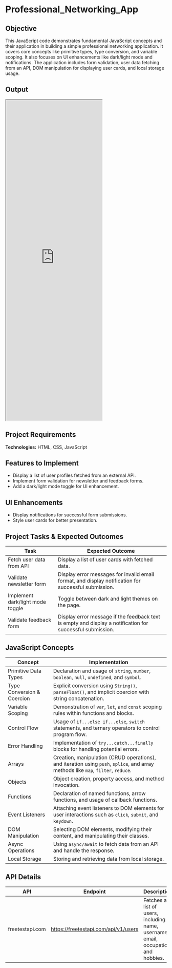 # Professional_Networking_App

## Objective
This JavaScript code demonstrates fundamental JavaScript concepts and their application in building a simple professional networking application. It covers core concepts like primitive types, type conversion, and variable scoping. It also focuses on UI enhancements like dark/light mode and notifications. The application includes form validation, user data fetching from an API, DOM manipulation for displaying user cards, and local storage usage.

## Output
<iframe src="https://github.com/niat-web/Professional_Networking_App" height="1000" width="300" title="Professional_Networking_App"></iframe>

## Project Requirements
**Technologies:** HTML, CSS, JavaScript

## Features to Implement
- Display a list of user profiles fetched from an external API.
- Implement form validation for newsletter and feedback forms.
- Add a dark/light mode toggle for UI enhancement.

## UI Enhancements
- Display notifications for successful form submissions.
- Style user cards for better presentation.

## Project Tasks & Expected Outcomes
| Task | Expected Outcome |
|------|------------------|
| Fetch user data from API | Display a list of user cards with fetched data. |
| Validate newsletter form | Display error messages for invalid email format, and display notification for successful submission. |
| Implement dark/light mode toggle | Toggle between dark and light themes on the page. |
| Validate feedback form | Display error message if the feedback text is empty and display a notification for successful submission. |

## JavaScript Concepts
| Concept | Implementation |
|---------|----------------|
| Primitive Data Types | Declaration and usage of `string`, `number`, `boolean`, `null`, `undefined`, and `symbol`. |
| Type Conversion & Coercion | Explicit conversion using `String()`, `parseFloat()`, and implicit coercion with string concatenation. |
| Variable Scoping | Demonstration of `var`, `let`, and `const` scoping rules within functions and blocks. |
| Control Flow | Usage of `if...else if...else`, `switch` statements, and ternary operators to control program flow. |
| Error Handling | Implementation of `try...catch...finally` blocks for handling potential errors. |
| Arrays | Creation, manipulation (CRUD operations), and iteration using `push`, `splice`, and array methods like `map`, `filter`, `reduce`. |
| Objects | Object creation, property access, and method invocation. |
| Functions | Declaration of named functions, arrow functions, and usage of callback functions. |
| Event Listeners | Attaching event listeners to DOM elements for user interactions such as `click`, `submit`, and `keydown`. |
| DOM Manipulation | Selecting DOM elements, modifying their content, and manipulating their classes. |
| Async Operations | Using `async/await` to fetch data from an API and handle the response. |
| Local Storage | Storing and retrieving data from local storage. |

## API Details
| API | Endpoint | Description |
|-----|----------|-------------|
| freetestapi.com | https://freetestapi.com/api/v1/users | Fetches a list of users, including name, username, email, occupation and hobbies. |